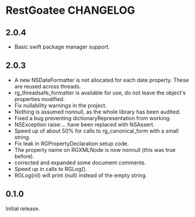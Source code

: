 # RestGoatee CHANGELOG

## 2.0.4
- Basic swift package manager support.

## 2.0.3
- A new NSDateFormatter is not allocated for each date property.  These are reused across threads.
- rg_threadsafe_formatter is available for use, do not leave the object's properties modified.
- Fix nullability warnings in the project.
- Nothing is assumed nonnull, as the whole library has been audited.
- Fixed a bug preventing dictionaryRepresentation from working.
- NSException raise:... have been replaced with NSAssert.
- Speed up of about 50% for calls to rg_canonical_form with a small string.
- Fix leak in RGPropertyDeclaration setup code.
- The property name on RGXMLNode is now nonnull (this was true before).
- corrected and expanded some document comments.
- Speed up in calls to RGLog().
- RGLog(nil) will print (null) instead of the empty string.

## 0.1.0

Initial release.
